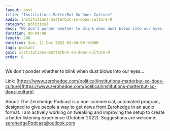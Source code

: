 ```yaml
---
layout: post
title: "Institutions MatterBut So Does Culture"
audio: institutions-matterbut-so-does-culture-0
category: political
desc: "We don't ponder whether to blink when dust blows into our eyes..."
duration: 00:04:40
length: 280
datetime: Sun, 11 Dec 2022 03:30:00 +0000
tags: podcast
guid: institutions-matterbut-so-does-culture-0
order: 0
---
```

We don't ponder whether to blink when dust blows into our eyes...

Link: [https://www.zerohedge.com/political/institutions-matterbut-so-does-culture](https://www.zerohedge.com/political/institutions-matterbut-so-does-culture)

About: The Zerohedge Podcast is a non-commercial, automated program, designed to give people a way to get news from Zerohedge in an audio format.  I am actively working on tweaking and improving the setup to create a better listening experience (October 2022).  Suggestions are welcome: [zerohedgePodcast@outlook.com](mailto:zerohedgePodcast@outlook.com)